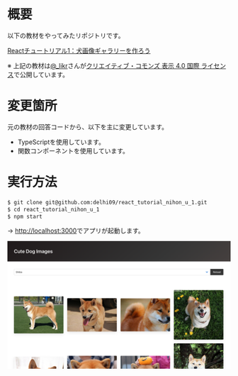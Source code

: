 # 概要
以下の教材をやってみたリポジトリです。

[Reactチュートリアル1：犬画像ギャラリーを作ろう](https://zenn.dev/likr/articles/6be53ca64f29aa035f07)

※ 上記の教材は[@_likr](https://twitter.com/_likr)さんが[クリエイティブ・コモンズ 表示 4.0 国際 ライセンス](https://creativecommons.org/licenses/by/4.0/)で公開しています。

# 変更箇所
元の教材の回答コードから、以下を主に変更しています。
- TypeScriptを使用しています。
- 関数コンポーネントを使用しています。

# 実行方法

```shell
$ git clone git@github.com:delhi09/react_tutorial_nihon_u_1.git
$ cd react_tutorial_nihon_u_1
$ npm start
```

→ [http://localhost:3000](http://localhost:3000)でアプリが起動します。


![アプリのイメージ画像](app_image.png "アプリのイメージ画像")
